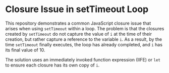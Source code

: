 # Closure Issue in setTimeout Loop

This repository demonstrates a common JavaScript closure issue that arises when using `setTimeout` within a loop.  The problem is that the closures created by `setTimeout` do not capture the value of `i` at the time of their creation, but rather capture a reference to the variable `i`. As a result, by the time `setTimeout` finally executes, the loop has already completed, and `i` has its final value of 10. 

The solution uses an immediately invoked function expression (IIFE) or `let` to ensure each closure has its own copy of `i`.